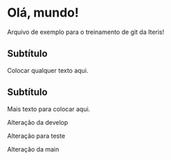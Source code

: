 # Olá, mundo! 

Arquivo de exemplo para o treinamento de git da Iteris!

## Subtítulo

Colocar qualquer texto aqui.

## Subtítulo

Mais texto para colocar aqui.

Alteração da develop

Alteração para teste

Alteração da main